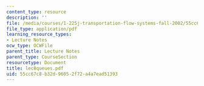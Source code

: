 ```yaml
---
content_type: resource
description: ''
file: /media/courses/1-225j-transportation-flow-systems-fall-2002/55cc67c8b32d96052f72a4a7ead51393_lec8queues.pdf
file_type: application/pdf
learning_resource_types:
- Lecture Notes
ocw_type: OCWFile
parent_title: Lecture Notes
parent_type: CourseSection
resourcetype: Document
title: lec8queues.pdf
uid: 55cc67c8-b32d-9605-2f72-a4a7ead51393
---
```

